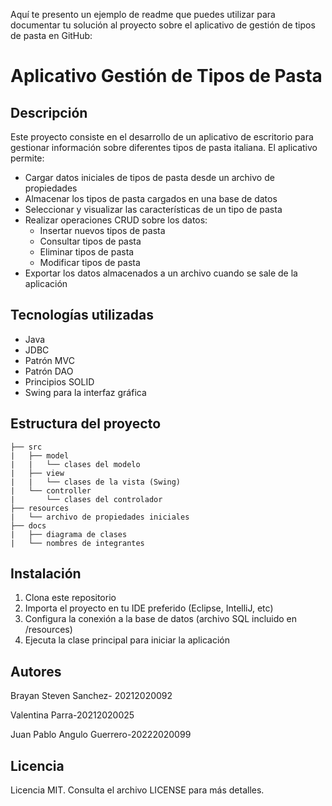 Aquí te presento un ejemplo de readme que puedes utilizar para documentar tu solución al proyecto sobre el aplicativo de gestión de tipos de pasta en GitHub:

# Aplicativo Gestión de Tipos de Pasta

## Descripción

Este proyecto consiste en el desarrollo de un aplicativo de escritorio para gestionar información sobre diferentes tipos de pasta italiana. El aplicativo permite:

- Cargar datos iniciales de tipos de pasta desde un archivo de propiedades
- Almacenar los tipos de pasta cargados en una base de datos
- Seleccionar y visualizar las características de un tipo de pasta
- Realizar operaciones CRUD sobre los datos:
  - Insertar nuevos tipos de pasta
  - Consultar tipos de pasta
  - Eliminar tipos de pasta
  - Modificar tipos de pasta
- Exportar los datos almacenados a un archivo cuando se sale de la aplicación

## Tecnologías utilizadas

- Java 
- JDBC
- Patrón MVC
- Patrón DAO
- Principios SOLID
- Swing para la interfaz gráfica

## Estructura del proyecto

```
├── src
|   ├── model
|   |   └── clases del modelo  
|   ├── view 
|   |   └── clases de la vista (Swing)
|   └── controller
|       └── clases del controlador
├── resources
|   └── archivo de propiedades iniciales
├── docs
|   ├── diagrama de clases
|   └── nombres de integrantes
```

## Instalación

1. Clona este repositorio
2. Importa el proyecto en tu IDE preferido (Eclipse, IntelliJ, etc)
3. Configura la conexión a la base de datos (archivo SQL incluido en /resources)  
4. Ejecuta la clase principal para iniciar la aplicación

## Autores

Brayan Steven Sanchez- 20212020092

Valentina Parra-20212020025

Juan Pablo Angulo Guerrero-20222020099

## Licencia

Licencia MIT. Consulta el archivo LICENSE para más detalles.
